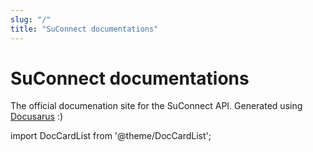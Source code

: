 ```yaml
---
slug: "/"
title: "SuConnect documentations"
---
```


# SuConnect documentations
The official documenation site for the SuConnect API. Generated using [Docusarus](https://docusaurus.io) :)



import DocCardList from '@theme/DocCardList';

<DocCardList />


